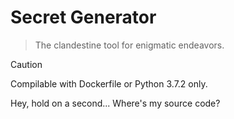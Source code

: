 # Secret Generator

> The clandestine tool for enigmatic endeavors.

> [!CAUTION]
> Compilable with Dockerfile or Python 3.7.2 only.

Hey, hold on a second... Where's my source code?

